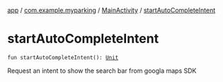 [app](../../index.md) / [com.example.myparking](../index.md) / [MainActivity](index.md) / [startAutoCompleteIntent](./start-auto-complete-intent.md)

# startAutoCompleteIntent

`fun startAutoCompleteIntent(): `[`Unit`](https://kotlinlang.org/api/latest/jvm/stdlib/kotlin/-unit/index.html)

Request an intent to show the search bar from googla maps SDK

